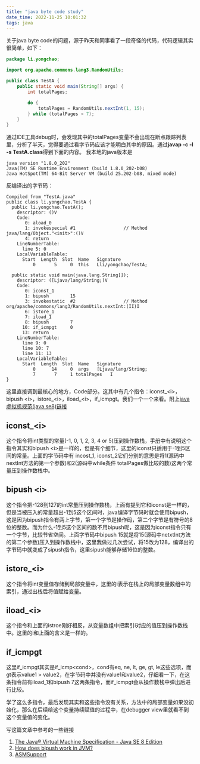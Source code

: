 ```yaml
---
title: "java byte code study"
date_time: 2022-11-25 10:01:32
tags: java
---
```


关于java byte code的问题，源于昨天和同事看了一段奇怪的代码，代码逻辑其实很简单，如下：

```java
package li.yongchao;

import org.apache.commons.lang3.RandomUtils;

public class TestA {
    public static void main(String[] args) {
        int totalPages;

        do {
            totalPages = RandomUtils.nextInt(1, 15);
        } while (totalPages > 7);
    }
}
```

通过IDE工具debug时，会发现其中的totalPages变量不会出现在断点跟踪列表里，分析了半天，觉得要通过看字节码应该才能明白其中的原因。通过**javap -c -l -s TestA.class**得到下面的内容。
我本地的java版本是
```
java version "1.8.0_202"
Java(TM) SE Runtime Environment (build 1.8.0_202-b08)
Java HotSpot(TM) 64-Bit Server VM (build 25.202-b08, mixed mode)
```

反编译出的字节码：
```
Compiled from "TestA.java"
public class li.yongchao.TestA {
  public li.yongchao.TestA();
    descriptor: ()V
    Code:
       0: aload_0
       1: invokespecial #1                  // Method java/lang/Object."<init>":()V
       4: return
    LineNumberTable:
      line 5: 0
    LocalVariableTable:
      Start  Length  Slot  Name   Signature
          0       5     0  this   Lli/yongchao/TestA;

  public static void main(java.lang.String[]);
    descriptor: ([Ljava/lang/String;)V
    Code:
       0: iconst_1
       1: bipush        15
       3: invokestatic  #2                  // Method org/apache/commons/lang3/RandomUtils.nextInt:(II)I
       6: istore_1
       7: iload_1
       8: bipush        7
      10: if_icmpgt     0
      13: return
    LineNumberTable:
      line 9: 0
      line 10: 7
      line 11: 13
    LocalVariableTable:
      Start  Length  Slot  Name   Signature
          0      14     0  args   [Ljava/lang/String;
          7       7     1 totalPages   I
}
```

这里直接调到最核心的地方，Code部分。这其中有几个指令：iconst_\<i>，bipush \<i>，istore_\<i>，iload_\<i>，if_icmpgt。我们一个一个来看。附上[java虚拟机规范(java se8)链接](https://docs.oracle.com/javase/specs/jvms/se8/html/)

## iconst_\<i>
这个指令将int类型的常量(-1, 0, 1, 2, 3, 4 or 5)压到操作数栈，手册中有说明这个指令其实和bipush \<i>是一样的，但是有个细节，这里的iconst只适用于-1到5区间的常量。上面的字节码中有 incost_1, iconst_2它们分别的意思是将1(源码中nextInt方法的第一个参数)和2(源码中while条件 totalPages做比较的数)这两个常量压到操作数栈中。

## bipush \<i>
这个指令把-128到127的int常量压到操作数栈，上面有提到它和iconst是一样的，但是当被压入的常量超出-1到5这个区间时，java编译字节码时就会使用bipush，这是因为bipush指令有两上字节，第一个字节是操作码，第二个字节是有符号的8位的整数。而为什么-1到5这个区间的数不用bipush呢，这是因为iconst指令只有一个字节，比较节省空间。上面字节码中bipush 15就是将15(源码中netxtInt方法的第二个参数)压入到操作数栈中，这里我做过几次尝试，将15改为128，编译出的字节码中就变成了sipush指令，这里sipush能够存储16位的整数。

## istore_\<i>
这个指令将int变量值存储到局部变量中，这里的i表示在栈上的局部变量数组中的索引，通过出栈后将值赋给变量。

## iload_\<i>
这个指令和上面的istroe刚好相反，从变量数组中把索引i对应的值压到操作数栈中。这里的i和上面的含义是一样的。

## if_icmpgt
这里if_icmpgt其实是if_icmp\<cond>，cond有eq, ne, lt, ge, gt, le这些选项，而gt表示value1 > value2，在字节码中并没有value1和value2，仔细看一下，在这条指令前有iload_1和bipush 7这两条指令，而if_icmpgt会从操作数栈中弹出后进行比较。


学了这么多指令，最后发现其实和这些指令没有关系，方法中的局部变量如果没初始化，那么在后续给这个变量持续赋值的过程中，在debugger view里就看不到这个变量值的变化。

写这篇文章中参考的一些链接
1. [The Java® Virtual Machine Specification - Java SE 8 Edition](https://docs.oracle.com/javase/specs/jvms/se8/html/)
2. [How does bipush work in JVM?](https://stackoverflow.com/questions/50167675/how-does-bipush-work-in-jvm)
3. [ASMSupport](http://asmsupport.github.io/)